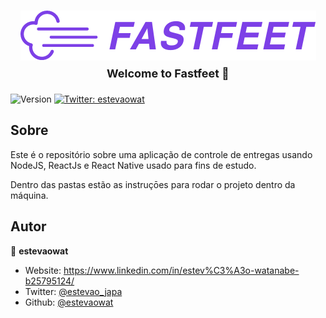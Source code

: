 <h1 align="center">
  <img align="center" src="https://raw.githubusercontent.com/estevaowat/fastfeet/master/.github/logo.png"/>
  <br/>
  <strong style="font-size: 18px;" align="center">Welcome to Fastfeet 👋</strong>
</h1>

<p>
  <img alt="Version" src="https://img.shields.io/badge/version-1.0.0-blue.svg?cacheSeconds=2592000" />
 
  <a href="https://twitter.com/estevaowat" target="_blank">
    <img alt="Twitter: estevaowat" src="https://img.shields.io/twitter/follow/estevaowat.svg?style=social" />
  </a>
</p>

## Sobre

Este é o repositório sobre uma aplicação de controle de entregas usando NodeJS, ReactJs e React Native usado para fins de estudo.

Dentro das pastas estão as instruçōes para rodar o projeto dentro da máquina.

## Autor

👤 **estevaowat**

- Website: https://www.linkedin.com/in/estev%C3%A3o-watanabe-b25795124/
- Twitter: [@estevao_japa](https://twitter.com/estevao_japa)
- Github: [@estevaowat](https://github.com/estevaowat)
